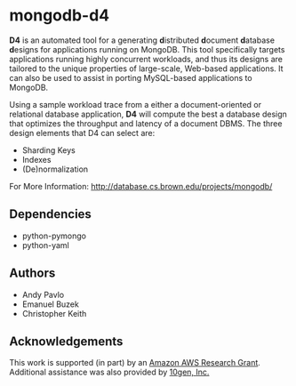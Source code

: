 # mongodb-d4

**D4** is an automated tool for a generating **d**istributed **d**ocument **d**atabase **d**esigns for applications
running on MongoDB. This tool specifically targets applications running highly concurrent workloads, and thus its
designs are tailored to the unique properties of large-scale, Web-based applications. It can also be used to assist
in porting MySQL-based applications to MongoDB.

Using a sample workload trace from a either a document-oriented or relational database application, **D4** will compute
the best a database design that optimizes the throughput and latency of a document DBMS. The three design elements that
D4 can select are:

+ Sharding Keys
+ Indexes
+ (De)normalization

For More Information: http://database.cs.brown.edu/projects/mongodb/

## Dependencies
+ python-pymongo
+ python-yaml

## Authors
+ Andy Pavlo
+ Emanuel Buzek
+ Christopher Keith

## Acknowledgements
This work is supported (in part) by an [Amazon AWS Research Grant](http://aws.amazon.com/education/).
Additional
assistance was also provided by [10gen, Inc.](http://10gen.com)